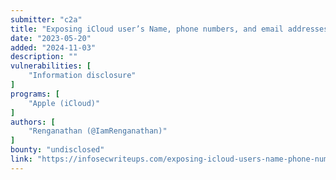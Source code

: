 ```yaml
---
submitter: "c2a"
title: "Exposing iCloud user’s Name, phone numbers, and email addresses."
date: "2023-05-20"
added: "2024-11-03"
description: ""
vulnerabilities: [
    "Information disclosure"
]
programs: [
    "Apple (iCloud)"
]
authors: [
    "Renganathan (@IamRenganathan)"
]
bounty: "undisclosed"
link: "https://infosecwriteups.com/exposing-icloud-users-name-phone-numbers-and-email-addresses-d1f4a3786092"
---
```




